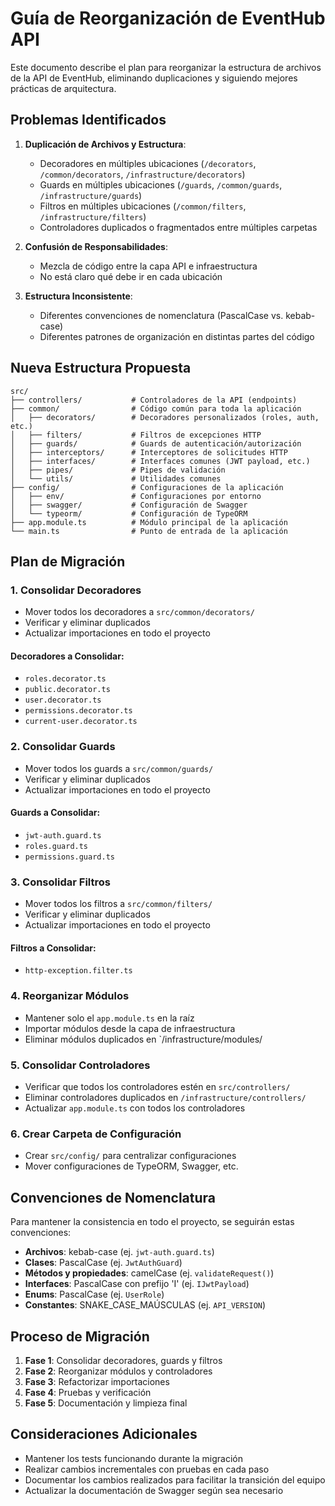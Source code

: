 # Guía de Reorganización de EventHub API

Este documento describe el plan para reorganizar la estructura de archivos de la API de EventHub, eliminando duplicaciones y siguiendo mejores prácticas de arquitectura.

## Problemas Identificados

1. **Duplicación de Archivos y Estructura**:
   - Decoradores en múltiples ubicaciones (`/decorators`, `/common/decorators`, `/infrastructure/decorators`)
   - Guards en múltiples ubicaciones (`/guards`, `/common/guards`, `/infrastructure/guards`)
   - Filtros en múltiples ubicaciones (`/common/filters`, `/infrastructure/filters`)
   - Controladores duplicados o fragmentados entre múltiples carpetas

2. **Confusión de Responsabilidades**:
   - Mezcla de código entre la capa API e infraestructura
   - No está claro qué debe ir en cada ubicación

3. **Estructura Inconsistente**:
   - Diferentes convenciones de nomenclatura (PascalCase vs. kebab-case)
   - Diferentes patrones de organización en distintas partes del código

## Nueva Estructura Propuesta

```
src/
├── controllers/           # Controladores de la API (endpoints)
├── common/                # Código común para toda la aplicación
│   ├── decorators/        # Decoradores personalizados (roles, auth, etc.)
│   ├── filters/           # Filtros de excepciones HTTP
│   ├── guards/            # Guards de autenticación/autorización
│   ├── interceptors/      # Interceptores de solicitudes HTTP
│   ├── interfaces/        # Interfaces comunes (JWT payload, etc.)
│   ├── pipes/             # Pipes de validación
│   └── utils/             # Utilidades comunes
├── config/                # Configuraciones de la aplicación
│   ├── env/               # Configuraciones por entorno
│   ├── swagger/           # Configuración de Swagger
│   └── typeorm/           # Configuración de TypeORM
├── app.module.ts          # Módulo principal de la aplicación
└── main.ts                # Punto de entrada de la aplicación
```

## Plan de Migración

### 1. Consolidar Decoradores

- Mover todos los decoradores a `src/common/decorators/`
- Verificar y eliminar duplicados
- Actualizar importaciones en todo el proyecto

#### Decoradores a Consolidar:
- `roles.decorator.ts`
- `public.decorator.ts`
- `user.decorator.ts`
- `permissions.decorator.ts`
- `current-user.decorator.ts`

### 2. Consolidar Guards

- Mover todos los guards a `src/common/guards/`
- Verificar y eliminar duplicados
- Actualizar importaciones en todo el proyecto

#### Guards a Consolidar:
- `jwt-auth.guard.ts`
- `roles.guard.ts`
- `permissions.guard.ts`

### 3. Consolidar Filtros

- Mover todos los filtros a `src/common/filters/`
- Verificar y eliminar duplicados
- Actualizar importaciones en todo el proyecto

#### Filtros a Consolidar:
- `http-exception.filter.ts`

### 4. Reorganizar Módulos

- Mantener solo el `app.module.ts` en la raíz
- Importar módulos desde la capa de infraestructura
- Eliminar módulos duplicados en `/infrastructure/modules/

### 5. Consolidar Controladores

- Verificar que todos los controladores estén en `src/controllers/`
- Eliminar controladores duplicados en `/infrastructure/controllers/`
- Actualizar `app.module.ts` con todos los controladores

### 6. Crear Carpeta de Configuración

- Crear `src/config/` para centralizar configuraciones
- Mover configuraciones de TypeORM, Swagger, etc.

## Convenciones de Nomenclatura

Para mantener la consistencia en todo el proyecto, se seguirán estas convenciones:

- **Archivos**: kebab-case (ej. `jwt-auth.guard.ts`)
- **Clases**: PascalCase (ej. `JwtAuthGuard`)
- **Métodos y propiedades**: camelCase (ej. `validateRequest()`)
- **Interfaces**: PascalCase con prefijo 'I' (ej. `IJwtPayload`)
- **Enums**: PascalCase (ej. `UserRole`)
- **Constantes**: SNAKE_CASE_MAÚSCULAS (ej. `API_VERSION`)

## Proceso de Migración

1. **Fase 1**: Consolidar decoradores, guards y filtros
2. **Fase 2**: Reorganizar módulos y controladores
3. **Fase 3**: Refactorizar importaciones
4. **Fase 4**: Pruebas y verificación
5. **Fase 5**: Documentación y limpieza final

## Consideraciones Adicionales

- Mantener los tests funcionando durante la migración
- Realizar cambios incrementales con pruebas en cada paso
- Documentar los cambios realizados para facilitar la transición del equipo
- Actualizar la documentación de Swagger según sea necesario 